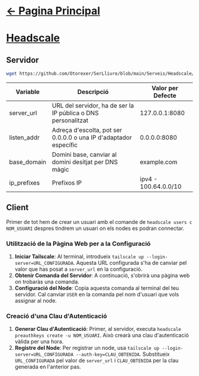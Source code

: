 # [<- Pagina Principal](https://github.com/Otorexer/SerLliure)
# [Headscale](https://github.com/juanfont/headscale)
## Servidor
```bash
wget https://github.com/Otorexer/SerLliure/blob/main/Serveis/Headscale/install.sh && bash install.sh && rm install.sh
```
| Variable     | Descripció                                                      | Valor per Defecte     |
|--------------|-----------------------------------------------------------------|-----------------------|
| server_url   | URL del servidor, ha de ser la IP pública o DNS personalitzat   | 127.0.0.1:8080        |
| listen_addr  | Adreça d'escolta, pot ser 0.0.0.0 o una IP d'adaptador específic| 0.0.0.0:8080          |
| base_domain  | Domini base, canviar al domini desitjat per DNS màgic           | example.com           |
| ip_prefixes  | Prefixos IP                                                     | ipv4 - 100.64.0.0/10  |
## Client
Primer de tot hem de crear un usuari amb el comande de `headscale users c NOM_USUARI` despres tindrem un usuari on els nodes es podran connectar.
### Utilització de la Pàgina Web per a la Configuració
1. **Iniciar Tailscale**: Al terminal, introdueix `tailscale up --login-server=URL_CONFIGURADA`. Aquesta URL configurada s'ha de canviar pel valor que has posat a `server_url` en la configuració.
2. **Obtenir Comanda del Servidor**: A continuació, s'obrirà una pàgina web on trobaràs una comanda.
3. **Configuració del Node**: Copia aquesta comanda al terminal del teu servidor. Cal canviar `USER` en la comanda pel nom d'usuari que vols assignar al node.

### Creació d'una Clau d'Autenticació
1. **Generar Clau d'Autenticació**: Primer, al servidor, executa `headscale preauthkeys create -u NOM_USUARI`. Això crearà una clau d'autenticació vàlida per una hora.
2. **Registre del Node**: Per registrar un node, usa `tailscale up --login-server=URL_CONFIGURADA --auth-key=CLAU_OBTENIDA`. Substitueix `URL_CONFIGURADA` pel valor de `server_url` i `CLAU_OBTENIDA` per la clau generada en l'anterior pas. 
